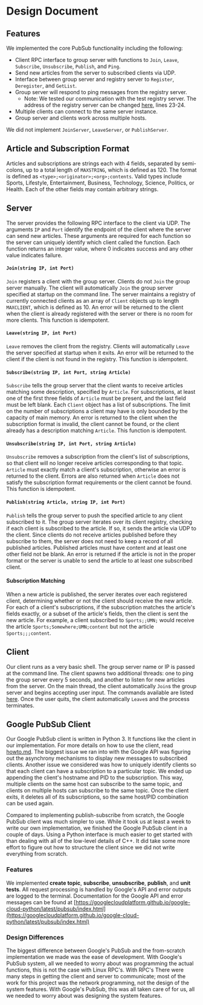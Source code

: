 # Design Document

## Features

We implemented the core PubSub functionality including the following:
- Client RPC interface to group server with functions to `Join`, `Leave`, `Subscribe`, `Unsubscribe`, `Publish`, and `Ping`.
- Send new articles from the server to subscribed clients via UDP.
- Interface between group server and registry server to `Register`, `Deregister`, and `GetList`.
- Group server will respond to ping messages from the registry server.
    - Note: We tested our communication with the test registry server. The address of the registry server can be changed [here](../pubsub_svc.cpp), lines 23-24.
- Multiple clients can connect to the same server instance.
- Group server and clients work across multiple hosts.

We did not implement `JoinServer`, `LeaveServer`, or `PublishServer`.

## Article and Subscription Format
Articles and subscriptions are strings each with 4 fields, separated by semi-colons, up to a total length of `MAXSTRING`, which is defined as 120. The format is defined as `<type>;<originator>;<org>;contents`. Valid types include ​Sports, Lifestyle, Entertainment, Business, Technology, Science, Politics, or Health. Each of the other fields may contain arbitrary strings.

## Server
The server provides the following RPC interface to the client via UDP. The arguments `IP` and `Port` identify the endpoint of the client where the server can send new articles. These arguments are required for each function so the server can uniquely identify which client called the function. Each function returns an integer value, where 0 indicates success and any other value indicates failure.

#### `Join(string IP, int Port)`
`Join` registers a client with the group server. Clients do not `Join` the group server manually. The client will automatically `Join` the group server specified at startup on the command line. The server maintains a registry of currently connected clients as an array of `Client` objects up to length `MAXCLIENT`, which is defined as 10. An error will be returned to the client when the client is already registered with the server or there is no room for more clients. This function is idempotent.

#### `Leave(string IP, int Port)`
`Leave` removes the client from the registry. Clients will automatically `Leave` the server specified at startup when it exits. An error will be returned to the client if the client is not found in the registry. This function is idempotent.

#### `Subscribe(string IP, int Port, string Article)`
`Subscribe` tells the group server that the client wants to receive articles matching some description, specified by `Article`. ​For subscriptions, at least one of the first three fields of `Article` must be present, and the last field must be left blank. Each `Client` object has a list of subscriptions. The limit on the number of subscriptions a client may have is only bounded by the capacity of main memory. An error is returned to the client when the subscription format is invalid, the client cannot be found, or the client already has a description matching `Article`. This function is idempotent.

#### `Unsubscribe(string IP, int Port, string Article)`
`Unsubscribe` removes a subscription from the client's list of subscriptions, so that client will no longer receive articles corresponding to that topic. `Article` must exactly match a client's subscription, otherwise an error is returned to the client. Errors are also returned when `Article` does not satisfy the subscription format requirements or the client cannot be found. This function is idempotent.

#### `Publish(string Article, string IP, int Port)`
`Publish` tells the group server to push the specified article to any client subscribed to it. The group server iterates over its client registry, checking if each client is subscribed to the article. If so, it sends the article via UDP to the client. Since clients do not receive articles published before they subscribe to them, the server does not need to keep a record of all published articles. Published articles must have content and at least one other field not be blank. An error is returned if the article is not in the proper format or the server is unable to send the article to at least one subscribed client.


#### Subscription Matching
When a new article is published, the server iterates over each registered client,  determining whether or not the client should receive the new article. For each of a client's subscriptions, if the subscription matches the article's fields exactly, or a subset of the article's fields, then the client is sent the new article. For example, a client subscribed to `Sports;;UMN;` would receive the article `Sports;Somewhere;UMN;content` but not the article `Sports;;;content`.

## Client
Our client runs as a very basic shell. The group server name or IP is passed at the command line. The client spawns two additional threads: one to ping the group server every 5 seconds, and another to listen for new articles from the server. On the main thread, the client automatically `Join`s the group server and begins accepting user input. The commands available are listed [here](client.md). Once the user quits, the client automatically `Leave`s and the process terminates.


## Google PubSub Client

Our Google PubSub client is written in Python 3. It functions like the client in our implementation. For more details on how to use the client, read [howto.md](howto.md). The biggest issue we ran into with the Google API was figuring out the asynchrony mechanisms to display new messages to subscribed clients. Another issue we considered was how to uniquely identify clients so that each client can have a subscription to a particular topic. We ended up appending the client's hostname and PID to the subscription. This way, multiple clients on the same host can subscribe to the same topic, and clients on multiple hosts can subscribe to the same topic. Once the client exits, it deletes all of its subscriptions, so the same host/PID combination can be used again.

Compared to implementing publish-subscribe from scratch, the Google PubSub client was much simpler to use. While it took us at least a week to write our own implementation, we finished the Google PubSub client in a couple of days. Using a Python interface is much easier to get started with than dealing with all of the low-level details of C++. It did take some more effort to figure out how to structure the client since we did not write everything from scratch.

### Features
We implemented **create topic**, **subscribe**, **unsubscribe**, **publish**, and **unit tests**. All request processing is handled by Google's API and error outputs are logged to the terminal. Documentation for the Google API and error messages can be found at [https://googlecloudplatform.github.io/google-cloud-python/latest/pubsub/index.html](https://googlecloudplatform.github.io/google-cloud-python/latest/pubsub/index.html)


### Design Differences

The biggest difference between Google's PubSub and the from-scratch implementation we made was the ease of development. With Google's PubSub system, all we needed to worry about was programming the actual functions, this is not the case with Linux RPC's. With RPC's There were many steps in getting the client and server to communicate; most of the work for this project was the network programming, not the design of the system features. With Google's PubSub, this was all taken care of for us, all we needed to worry about was designing the system features.
